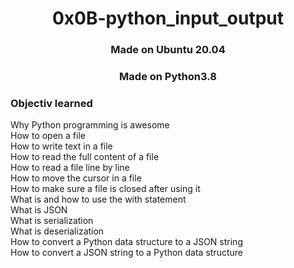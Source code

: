 <h1 align="center">0x0B-python_input_output</h1>

<h3 align="center">Made on Ubuntu 20.04</h3>
<h3 align="center">Made on Python3.8</h3>

<h3>Objectiv learned</h3>

<p>
Why Python programming is awesome<br/>
How to open a file<br/>
How to write text in a file<br/>
How to read the full content of a file<br/>
How to read a file line by line<br/>
How to move the cursor in a file<br/>
How to make sure a file is closed after using it<br/>
What is and how to use the with statement<br/>
What is JSON<br/>
What is serialization<br/>
What is deserialization<br/>
How to convert a Python data structure to a JSON string<br/>
How to convert a JSON string to a Python data structure<br/>
</p>